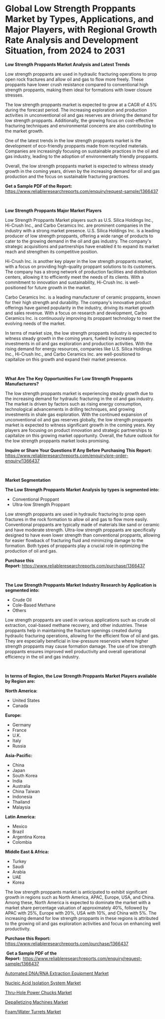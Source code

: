 <p><h1>Global Low Strength Proppants Market by Types, Applications, and Major Players, with Regional Growth Rate Analysis and Development Situation, from 2024 to 2031</h1></p><p><strong>Low Strength Proppants Market Analysis and Latest Trends</strong></p>
<p><p>Low strength proppants are used in hydraulic fracturing operations to prop open rock fractures and allow oil and gas to flow more freely. These proppants have lower crush resistance compared to conventional high strength proppants, making them ideal for formations with lower closure stresses.</p><p>The low strength proppants market is expected to grow at a CAGR of 4.5% during the forecast period. The increasing exploration and production activities in unconventional oil and gas reserves are driving the demand for low strength proppants. Additionally, the growing focus on cost-effective fracturing techniques and environmental concerns are also contributing to the market growth.</p><p>One of the latest trends in the low strength proppants market is the development of eco-friendly proppants made from recycled materials. Companies are increasingly focusing on sustainable practices in the oil and gas industry, leading to the adoption of environmentally friendly proppants.</p><p>Overall, the low strength proppants market is expected to witness steady growth in the coming years, driven by the increasing demand for oil and gas production and the focus on sustainable fracturing practices.</p></p>
<p><strong>Get a Sample PDF of the Report:&nbsp;</strong> <a href="https://www.reliableresearchreports.com/enquiry/request-sample/1366437">https://www.reliableresearchreports.com/enquiry/request-sample/1366437</a></p>
<p>&nbsp;</p>
<p><strong>Low Strength Proppants Major Market Players</strong></p>
<p><p>Low Strength Proppants Market players such as U.S. Silica Holdings Inc., Hi-Crush Inc., and Carbo Ceramics Inc. are prominent companies in the industry with a strong market presence. U.S. Silica Holdings Inc. is a leading producer of low strength proppants, offering a wide range of products to cater to the growing demand in the oil and gas industry. The company's strategic acquisitions and partnerships have enabled it to expand its market reach and strengthen its competitive position.</p><p>Hi-Crush Inc. is another key player in the low strength proppants market, with a focus on providing high-quality proppant solutions to its customers. The company has a strong network of production facilities and distribution centers, allowing it to efficiently meet the needs of its clients. With a commitment to innovation and sustainability, Hi-Crush Inc. is well-positioned for future growth in the market.</p><p>Carbo Ceramics Inc. is a leading manufacturer of ceramic proppants, known for their high strength and durability. The company's innovative product offerings have gained popularity in the industry, driving its market growth and sales revenue. With a focus on research and development, Carbo Ceramics Inc. is continuously improving its proppant technology to meet the evolving needs of the market.</p><p>In terms of market size, the low strength proppants industry is expected to witness steady growth in the coming years, fueled by increasing investments in oil and gas exploration and production activities. With the rising demand for energy resources, companies like U.S. Silica Holdings Inc., Hi-Crush Inc., and Carbo Ceramics Inc. are well-positioned to capitalize on this growth and expand their market presence.</p></p>
<p>&nbsp;</p>
<p><strong>What Are The Key Opportunities For Low Strength Proppants Manufacturers?</strong></p>
<p><p>The low strength proppants market is experiencing steady growth due to the increasing demand for hydraulic fracturing in the oil and gas industry. The market is driven by factors such as rising energy consumption, technological advancements in drilling techniques, and growing investments in shale gas exploration. With the continued expansion of unconventional oil and gas reserves globally, the low strength proppants market is expected to witness significant growth in the coming years. Key players are focusing on product innovation and strategic partnerships to capitalize on this growing market opportunity. Overall, the future outlook for the low strength proppants market looks promising.</p></p>
<p><strong>Inquire or Share Your Questions If Any Before Purchasing This Report:</strong> <a href="https://www.reliableresearchreports.com/enquiry/pre-order-enquiry/1366437">https://www.reliableresearchreports.com/enquiry/pre-order-enquiry/1366437</a></p>
<p>&nbsp;</p>
<p><strong>Market Segmentation</strong></p>
<p><strong>The Low Strength Proppants Market Analysis by types is segmented into:</strong></p>
<p><ul><li>Conventional Proppant</li><li>Ultra-low Strength Proppant</li></ul></p>
<p><p>Low strength proppants are used in hydraulic fracturing to prop open fractures in the rock formation to allow oil and gas to flow more easily. Conventional proppants are typically made of materials like sand or ceramic and have moderate strength. Ultra-low strength proppants are specifically designed to have even lower strength than conventional proppants, allowing for easier flowback of fracturing fluid and minimizing damage to the formation. Both types of proppants play a crucial role in optimizing the production of oil and gas.</p></p>
<p><strong>Purchase this Report:&nbsp;</strong><a href="https://www.reliableresearchreports.com/purchase/1366437">https://www.reliableresearchreports.com/purchase/1366437</a></p>
<p>&nbsp;</p>
<p><strong>The Low Strength Proppants Market Industry Research by Application is segmented into:</strong></p>
<p><ul><li>Crude Oil</li><li>Cole-Based Methane</li><li>Others</li></ul></p>
<p><p>Low strength proppants are used in various applications such as crude oil extraction, coal-based methane recovery, and other industries. These proppants help in maintaining the fracture openings created during hydraulic fracturing operations, allowing for the efficient flow of oil and gas. They are especially beneficial in low-pressure reservoirs where higher strength proppants may cause formation damage. The use of low strength proppants ensures improved well productivity and overall operational efficiency in the oil and gas industry.</p></p>
<p>&nbsp;</p>
<p><strong>In terms of Region, the Low Strength Proppants Market Players available by Region are:</strong></p>
<p>
    <p> <strong> North America: </strong>
        <ul>
            <li>United States</li>
            <li>Canada</li>
        </ul>
        </p> 
    <p> <strong> Europe: </strong>
        <ul>
            <li>Germany</li>
            <li>France</li>
            <li>U.K.</li>
            <li>Italy</li>
            <li>Russia</li>
        </ul>
        </p> 
    <p> <strong> Asia-Pacific: </strong>
        <ul>
            <li>China</li>
            <li>Japan</li>
            <li>South Korea</li>
            <li>India</li>
            <li>Australia</li>
            <li>China Taiwan</li>
            <li>Indonesia</li>
            <li>Thailand</li>
            <li>Malaysia</li>
        </ul>
        </p> 
    <p> <strong> Latin America: </strong>
        <ul>
            <li>Mexico</li>
            <li>Brazil</li>
            <li>Argentina Korea</li>
            <li>Colombia</li>
        </ul>
        </p> 
    <p> <strong> Middle East & Africa: </strong>
        <ul>
            <li>Turkey</li>
            <li>Saudi</li>
            <li>Arabia</li>
            <li>UAE</li>
            <li>Korea</li>
        </ul>
    </p>
    </p>
<p><p>The low strength proppants market is anticipated to exhibit significant growth in regions such as North America, APAC, Europe, USA, and China. Among these, North America is expected to dominate the market with a market share percentage valuation of approximately 40%, followed by APAC with 25%, Europe with 20%, USA with 10%, and China with 5%. The increasing demand for low strength proppants in these regions is attributed to the growing oil and gas exploration activities and focus on enhancing well productivity.</p></p>
<p><strong>Purchase this Report: </strong><a href="https://www.reliableresearchreports.com/purchase/1366437">https://www.reliableresearchreports.com/purchase/1366437</a></p>
<p>&nbsp;<strong>Get a Sample PDF of the Report:&nbsp;&nbsp;</strong><a href="https://www.reliableresearchreports.com/enquiry/request-sample/1366437">https://www.reliableresearchreports.com/enquiry/request-sample/1366437</a></p>
<p><strong></strong></p>
<p><p><a href="https://medium.com/@patriciaday39/automated-dna-rna-extraction-equipment-market-report-reveals-the-latest-trends-and-growth-ebbb9192b452">Automated DNA/RNA Extraction Equipment Market</a></p><p><a href="https://medium.com/@patriciaday39/nucleic-acid-isolation-system-market-trends-forecast-and-competitive-analysis-to-2031-dab82617a983">Nucleic Acid Isolation System Market</a></p><p><a href="https://medium.com/@vincentalvarez1980/thru-hole-power-chucks-market-report-reveals-the-latest-trends-and-growth-opportunities-of-this-ec15c1596baa">Thru-Hole Power Chucks Market</a></p><p><a href="https://medium.com/@dioncollins8227/depalletizing-machines-market-outlook-industry-overview-and-forecast-2024-to-2031-821b455a3102">Depalletizing Machines Market</a></p><p><a href="https://medium.com/@vincentalvarez1980/foam-water-turrets-nbsp-market-focuses-on-market-share-size-and-projected-forecast-till-2031-5e38f7dd3010">Foam/Water Turrets Market</a></p></p>